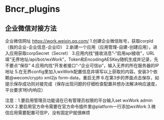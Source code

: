 # Bncr_plugins
## 企业微信对接方法
企业微信网址 https://work.weixin.qq.com/
1.创建企业微信账号，获取corpId（我的企业-企业信息-企业ID）
2.新建一个应用（应用管理-自建-创建应用），进入应用获取corpSecret（Secret）
3.应用内找“接收消息”-“启用api接收”，URL填“无界地址/api/bot/wxWork”，Token和EncodingAESKey随机生成并记录，先不要点“保存”
4.应用内找“开发者接口”-“企业可信ip”，输入无界的所在服务器的IP地址
5.在无界config里加入wxWork配置信息并填写以上获取的内容。安装3个依赖@wecom/crypto xml2js form-data，重启无界
6.在第3步的界面点击保存，如提示保存成功则对接完成（保存出现问题的仔细检查配置并想办法解决响应速度，平台要求1秒内响应）

注意：1.要启用管理员功能请在已有管理员权限的平台输入set wxWork admin XXX
     2.要启用官方命令需要在官方命令插件里@platform一行添加wxWork
     3.微信应用需要配置可信IP，没有固定IP就很麻烦
